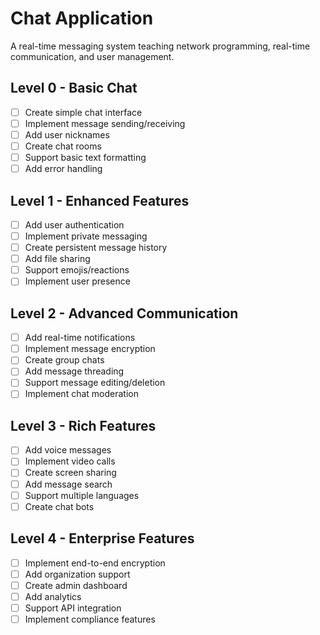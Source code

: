# Chat Application

A real-time messaging system teaching network programming, real-time communication, and user management.

## Level 0 - Basic Chat
- [ ] Create simple chat interface
- [ ] Implement message sending/receiving
- [ ] Add user nicknames
- [ ] Create chat rooms
- [ ] Support basic text formatting
- [ ] Add error handling

## Level 1 - Enhanced Features
- [ ] Add user authentication
- [ ] Implement private messaging
- [ ] Create persistent message history
- [ ] Add file sharing
- [ ] Support emojis/reactions
- [ ] Implement user presence

## Level 2 - Advanced Communication
- [ ] Add real-time notifications
- [ ] Implement message encryption
- [ ] Create group chats
- [ ] Add message threading
- [ ] Support message editing/deletion
- [ ] Implement chat moderation

## Level 3 - Rich Features
- [ ] Add voice messages
- [ ] Implement video calls
- [ ] Create screen sharing
- [ ] Add message search
- [ ] Support multiple languages
- [ ] Create chat bots

## Level 4 - Enterprise Features
- [ ] Implement end-to-end encryption
- [ ] Add organization support
- [ ] Create admin dashboard
- [ ] Add analytics
- [ ] Support API integration
- [ ] Implement compliance features
